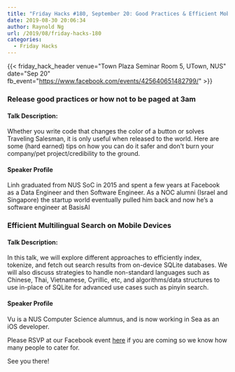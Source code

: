 ```yaml
---
title: "Friday Hacks #180, September 20: Good Practices & Efficient Mobile Multilingual Search"
date: 2019-08-30 20:06:34
author: Raynold Ng
url: /2019/08/friday-hacks-180
categories:
  - Friday Hacks
---
```


{{< friday_hack_header
    venue="Town Plaza Seminar Room 5, UTown, NUS"
    date="Sep 20"
    fb_event="https://www.facebook.com/events/425640651482799/" >}}


### Release good practices or how not to be paged at 3am

#### Talk Description:

Whether you write code that changes the color of a button or solves Traveling Salesman, it is only useful when released to the world. Here are some (hard earned) tips on how you can do it safer and don't burn your company/pet project/credibility to the ground.

#### Speaker Profile

Linh graduated from NUS SoC in 2015 and spent a few years at Facebook as a Data Engineer and then Software Engineer. As a NOC alumni (Israel and Singapore) the startup world eventually pulled him back and now he’s a software engineer at BasisAI

### Efficient Multilingual Search on Mobile Devices

#### Talk Description:

In this talk, we will explore different approaches to efficiently index, tokenize, and fetch out search results from on-device SQLite databases. We will also discuss strategies to handle non-standard languages such as Chinese, Thai, Vietnamese, Cyrillic, etc, and algorithms/data structures to use in-place of SQLite for advanced use cases such as pinyin search.

#### Speaker Profile

Vu is a NUS Computer Science alumnus, and is now working in Sea as an iOS developer.

Please RSVP at our Facebook event [here](https://www.facebook.com/events/425640651482799/) if you are coming so we know how many people to cater for.

See you there!
